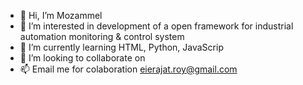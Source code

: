 - 👋 Hi, I’m Mozammel
- 👀 I’m interested in development of a open framework for industrial automation monitoring & control system
- 🌱 I’m currently learning HTML, Python, JavaScrip
- 💞️ I’m looking to collaborate on 
- 📫 Email me for colaboration eierajat.roy@gmail.com

<!---
QuakeString/QuakeString is a ✨ special ✨ repository because its `README.md` (this file) appears on your GitHub profile.
You can click the Preview link to take a look at your changes.
--->
